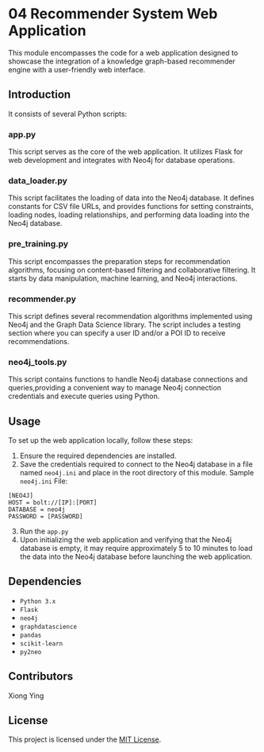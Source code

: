 
# 04 Recommender System Web Application

This module encompasses the code for a web application designed to showcase the integration of a knowledge graph-based recommender engine with a user-friendly web interface.

## Introduction

It consists of several Python scripts:

### app.py
This script serves as the core of the web application. It utilizes Flask for web development and integrates with Neo4j for database operations. 

### data_loader.py

This script facilitates the loading of data into the Neo4j database. It defines constants for CSV file URLs, and provides functions for setting constraints, loading nodes, loading relationships, and performing data loading into the Neo4j database.

### pre_training.py
This script encompasses the preparation steps for recommendation algorithms, focusing on content-based filtering and collaborative filtering. It starts by data manipulation, machine learning, and Neo4j interactions. 

### recommender.py
This script defines several recommendation algorithms implemented using Neo4j and the Graph Data Science library. The script includes a testing section where you can specify a user ID and/or a POI ID to receive recommendations.

### neo4j_tools.py
This script contains functions to handle Neo4j database connections and queries,providing a convenient way to manage Neo4j connection credentials and execute queries using Python.

## Usage

To set up the web application locally, follow these steps:

1. Ensure the required dependencies are installed.
2. Save the credentials required to connect to the Neo4j database in a file named `neo4j.ini` and place in the root directory of this module. 
Sample `neo4j.ini` File:
```
[NEO4J]
HOST = bolt://[IP]:[PORT]
DATABASE = neo4j
PASSWORD = [PASSWORD]
```
3. Run the `app.py`
4. Upon initializing the web application and verifying that the Neo4j database is empty, it may require approximately 5 to 10 minutes to load the data into the Neo4j database before launching the web application.

## Dependencies

- `Python 3.x`
- `Flask`
- `neo4j`
- `graphdatascience`
- `pandas`
- `scikit-learn`
- `py2neo`

## Contributors

Xiong Ying

## License

This project is licensed under the [MIT License](LICENSE).